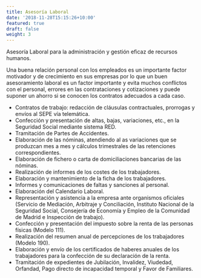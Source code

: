 ```yaml
---
title: Asesoría Laboral
date: '2018-11-28T15:15:26+10:00'
featured: true
draft: false
weight: 3
---
```

Asesoría Laboral para la administración y gestión eficaz de recursos humanos.

Una buena relación  personal con los empleados es un importante factor motivador y de crecimiento en sus empresas por lo que un buen asesoramiento laboral es un factor importante y evita muchos conflictos con el personal, errores en las contrataciones y cotizaciones y puede suponer un ahorro si se conocen los contratos adecuados a cada caso.

*   Contratos de trabajo: redacción de cláusulas contractuales, prorrogas y envíos al SEPE vía telemática.
*   Confección y presentación de altas, bajas, variaciones, etc., en la Seguridad Social mediante sistema RED.
*   Tramitación de Partes de Accidentes.
*   Elaboración de las nóminas, atendiendo al as variaciones que se produzcan mes a mes y cálculos trimestrales de las retenciones correspondientes.
*   Elaboración de fichero o carta de domiciliaciones bancarias de las nóminas.
*   Realización de informes de los costes de los trabajadores.
*   Elaboración y mantenimiento de la ficha de los trabajadores.
*   Informes y comunicaciones de faltas y sanciones al personal.
*   Elaboración del Calendario Laboral.
*   Representación y asistencia a la empresa ante organismos oficiales (Servicio de Mediación, Arbitraje y Conciliación, Instituto Nacional de la Seguridad Social, Consejería de Economía y Empleo de la Comunidad de Madrid e Inspección de trabajo).
*   Confección y presentación del impuesto sobre la renta de las personas físicas (Modelo 111).
*   Realización del resumen anual de percepciones de los trabajadores (Modelo 190).
*   Elaboración y envío de los certificados de haberes anuales de los trabajadores para la confección de su declaración de la renta.
*   Tramitación de expedientes de Jubilación, Invalidez, Viudedad, Orfandad, Pago directo de incapacidad temporal y Favor de Familiares.
